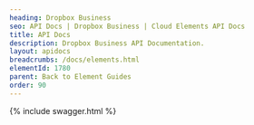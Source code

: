 ```yaml
---
heading: Dropbox Business
seo: API Docs | Dropbox Business | Cloud Elements API Docs
title: API Docs
description: Dropbox Business API Documentation.
layout: apidocs
breadcrumbs: /docs/elements.html
elementId: 1780
parent: Back to Element Guides
order: 90
---
```


{% include swagger.html %}

